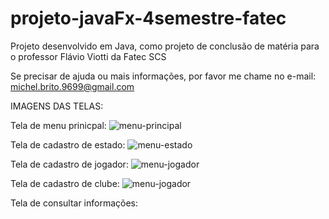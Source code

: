 # projeto-javaFx-4semestre-fatec
Projeto desenvolvido em Java, como projeto de conclusão de matéria para o professor Flávio Viotti da Fatec SCS


Se precisar de ajuda ou mais informações, por favor me chame no e-mail: michel.brito.9699@gmail.com


IMAGENS DAS TELAS:

Tela de menu prinicpal:
![menu-principal](https://user-images.githubusercontent.com/81880139/175065516-1013c206-23be-40c8-9dd7-bf938b3f8e52.png)


Tela de cadastro de estado:
![menu-estado](https://user-images.githubusercontent.com/81880139/175066568-2d80381c-c9a9-4bfa-9cc0-e1cecf8bfb1f.png)


Tela de cadastro de jogador:
![menu-jogador](https://user-images.githubusercontent.com/81880139/175068055-2c5dc70b-28f9-497e-9894-0f36f02bee6b.png)


Tela de cadastro de clube:
![menu-jogador](https://user-images.githubusercontent.com/81880139/175068055-2c5dc70b-28f9-497e-9894-0f36f02bee6b.png)


Tela de consultar informações:





